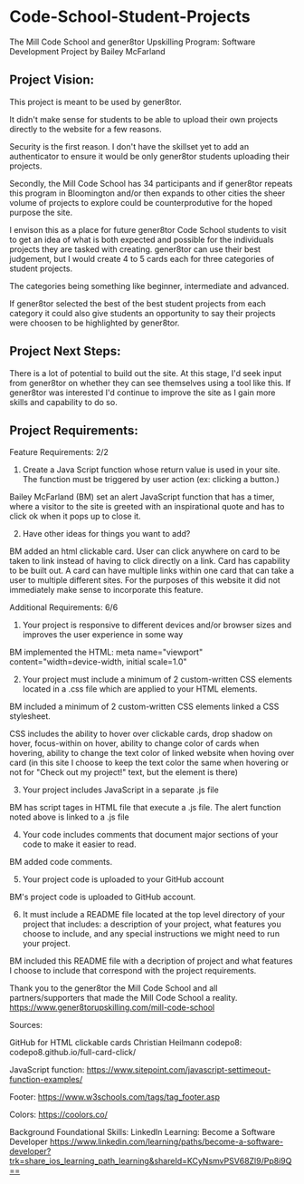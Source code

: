 # Code-School-Student-Projects
The Mill Code School and gener8tor Upskilling Program: Software Development Project
by Bailey McFarland

Project Vision:
----------------------------------------------------------------------------------------------------------
This project is meant to be used by gener8tor. 

It didn't make sense for students to be able to upload their own projects directly to 
the website for a few reasons. 

Security is the first reason. I don't have the skillset yet to add an authenticator 
to ensure it would be only gener8tor students uploading their projects.

Secondly, the Mill Code School has 34 participants and if gener8tor repeats this program 
in Bloomington and/or then expands to other cities the sheer volume of projects to explore
could be counterprodutive for the hoped purpose the site.

I envison this as a place for future gener8tor Code School students to visit to get an idea 
of what is both expected and possible for the individuals projects they are tasked with creating. 
gener8tor can use their best judgement, but I would create 4 to 5 cards each for three categories 
of student projects.

The categories being something like beginner, intermediate and advanced.

If gener8tor selected the best of the best student projects from each category it could also give 
students an opportunity to say their projects were choosen to be highlighted by gener8tor.

Project Next Steps:
----------------------------------------------------------------------------------------------------------
There is a lot of potential to build out the site. At this stage, I'd seek input from gener8tor
on whether they can see themselves using a tool like this. If gener8tor was interested I'd 
continue to improve the site as I gain more skills and capability to do so.

Project Requirements: 
----------------------------------------------------------------------------------------------------------
Feature Requirements: 2/2
1) Create a Java Script function whose return value is used in your site. The function must
be triggered by user action (ex: clicking a button.)

Bailey McFarland (BM) set an alert JavaScript function that has a timer, where a visitor to the site
is greeted with an inspirational quote and has to click ok when it pops up to close it.

2) Have other ideas for things you want to add?

BM added an html clickable card. User can click anywhere on card to be taken to link instead
of having to click directly on a link. Card has capability to be built out. A card can have 
multiple links within one card that can take a user to multiple different sites. For the
purposes of this website it did not immediately make sense to incorporate this feature.

Additional Requirements: 6/6
1) Your project is responsive to different devices and/or browser sizes and improves the user
experience in some way

BM implemented the HTML: meta name="viewport" content="width=device-width, initial scale=1.0"

2) Your project must include a minimum of 2 custom-written CSS elements located in a .css file
which are applied to your HTML elements. 

BM included a minimum of 2 custom-written CSS elements linked a CSS stylesheet. 

CSS includes the ability to hover over clickable cards, drop shadow on hover, focus-within on hover, ability
to change color of cards when hovering, ability to change the text color of linked
website when hoving over card (in this site I choose to keep the text color the same when
hovering or not for "Check out my project!" text, but the element is there)

3) Your project includes JavaScript in a separate .js file

BM has script tages in HTML file that execute a .js file. The alert function noted above is
linked to a .js file

4) Your code includes comments that document major sections of your code to make it easier to read.

BM added code comments.

5) Your project code is uploaded to your GitHub account

BM's project code is uploaded to GitHub account.

6) It must include a README file located at the top level directory of your project that
includes: a description of your project, what features you choose to include, and any
special instructions we might need to run your project.

BM included this README file with a decription of project and what features I choose to
include that correspond with the project requirements.


Thank you to the gener8tor the Mill Code School and all partners/supporters that made the Mill Code School a reality.
https://www.gener8torupskilling.com/mill-code-school

Sources: 

GitHub for HTML clickable cards Christian Heilmann codepo8: codepo8.github.io/full-card-click/

JavaScript function: https://www.sitepoint.com/javascript-settimeout-function-examples/

Footer: https://www.w3schools.com/tags/tag_footer.asp

Colors: https://coolors.co/

Background Foundational Skills: LinkedIn Learning: Become a Software Developer https://www.linkedin.com/learning/paths/become-a-software-developer?trk=share_ios_learning_path_learning&shareId=KCyNsmvPSV68Zl9/Pp8i9Q==



